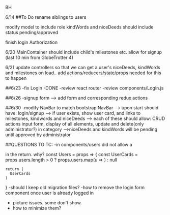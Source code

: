 BH

6/14
##To Do
  rename siblings to users

  modify model to include role
  kindWords and niceDeeds should include status pending/approved

  finish login Authorization

6/20
  MainContainer should include child's milestones etc.
  allow for signup
  (last 10 min from GlobeTrotter 4)

6/21
update controllers
so that we can get a user's niceDeeds, kindWords and milestones on load..
add actions/reducers/state/props needed for this to happen


##6/23
-fix Login -DONE
-review react router
-review components/Login.js  

##6/26
-signup form
  --> add form and corresponding redux actions

##6/30
-modify NavBar to match bootstrap NavBar
  --> upon start should have: login/signup
  --> if user exists, show user card, and links to milestones, kindwords and niceDeeds
  --> each of these should allow: CRUD actions input form, display of all elements, update and delete(only administrator?)
  in category
  -->niceDeeds and kindWords will be pending until approved by administrator

##QUESTIONS TO TC:
  -in components/users did not allow a <div> in the return. why?
  const Users = props => {
    const UserCards = props.users.length > 0 ?
    props.users.map(u => <UserCard user={u} key={u.id}/>) :
    null

    return (
      UserCards
    )
  }
  -should I keep old migration files?
  -how to remove the login form component once user is already logged in
  - picture issues. some don't show.
  - how to minimize them?
